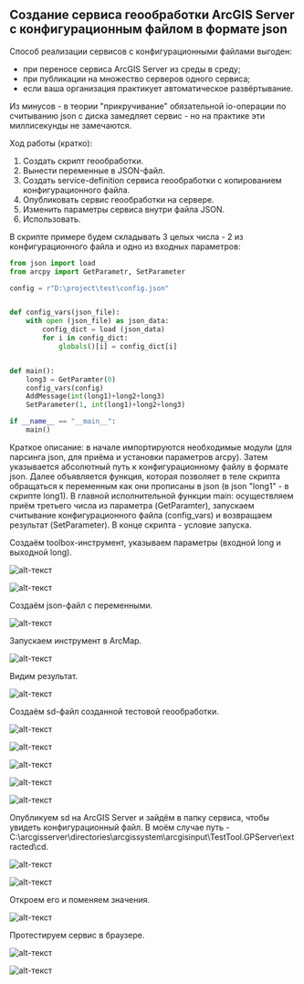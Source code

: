 ## Создание сервиса геообработки ArcGIS Server с конфигурационным файлом в формате json

Способ реализации сервисов с конфигурационными файлами выгоден:

* при переносе сервиса ArcGIS Server из среды в среду;
* при публикации на множество серверов одного сервиса;
* если ваша организация практикует автоматическое развёртывание.

Из минусов - в теории "прикручивание" обязательной io-операции по считыванию json с диска замедляет сервис - но на практике эти миллисекунды не замечаются.

Ход работы (кратко):
1. Создать скрипт геообработки.
2. Вынести переменные в JSON-файл.
3. Создать service-definition сервиса геообработки с копированием конфигурационного файла.
4. Опубликовать сервис геообработки на сервере.
5. Изменить параметры сервиса внутри файла JSON.
6. Использовать.


В скрипте примере будем складывать 3 целых числа - 2 из конфигурационного
файла и одно из входных параметров:

```python
from json import load
from arcpy import GetParametr, SetParameter

config = r"D:\project\test\config.json"


def config_vars(json_file):
	with open (json_file) as json_data:
		config_dict = load (json_data)
		for i in config_dict:
			globals()[i] = config_dict[i]


def main():
	long3 = GetParamter(0)
	config_vars(config)
	AddMessage(int(long1)+long2+long3)
	SetParameter(1, int(long1)+long2+long3)

if __name__ == "__main__":
	main()
```

Краткое описание: в начале импортируются необходимые модули (для парсинга json, для приёма и установки параметров arcpy). Затем указывается абсолютный путь к конфигурационному файлу в формате json. Далее объявляется функция, которая позволяет в теле скрипта обращаться к переменным как они прописаны в json (в json "long1" - в скрипте long1). В главной исполнительной функции main: осуществляем приём третьего числа из параметра (GetParamter), запускаем считывание конфигурационного файла (config_vars) и возвращаем результат (SetParameter). В конце скрипта - условие запуска.

Создаём toolbox-инструмент, указываем параметры (входной long и выходной long).

![alt-текст](images/json_config/config_json_2.PNG "config_json_2")

![alt-текст](images/json_config/config_json_1.PNG "config_json_1")

Создаём json-файл с переменными.

![alt-текст](images/json_config/config_json_3.PNG "config_json_3")

Запускаем инструмент в ArcMap.

![alt-текст](images/json_config/config_json_4.PNG "config_json_4")

Видим результат.

![alt-текст](images/json_config/config_json_5.PNG "config_json_5")

Создаём sd-файл созданной тестовой геообработки.

![alt-текст](images/json_config/config_json_6.PNG "config_json_6")

![alt-текст](images/json_config/config_json_7.PNG "config_json_7")

![alt-текст](images/json_config/config_json_8.PNG "config_json_8")

![alt-текст](images/json_config/config_json_9.PNG "config_json_9")

![alt-текст](images/json_config/config_json_11.PNG "config_json_11")

Опубликуем sd на ArcGIS Server и зайдём в папку сервиса, чтобы увидеть конфигурационный файл. В моём случае путь - C:\arcgisserver\directories\arcgissystem\arcgisinput\TestTool.GPServer\extracted\cd.

![alt-текст](images/json_config/config_json_10.PNG "config_json_10")

![alt-текст](images/json_config/config_json_12.PNG "config_json_12")

Откроем его и поменяем значения.

![alt-текст](images/json_config/config_json_13.PNG "config_json_13")

Протестируем сервис в браузере.

![alt-текст](images/json_config/config_json_14.PNG "config_json_14")

![alt-текст](images/json_config/config_json_15.PNG "config_json_15")




